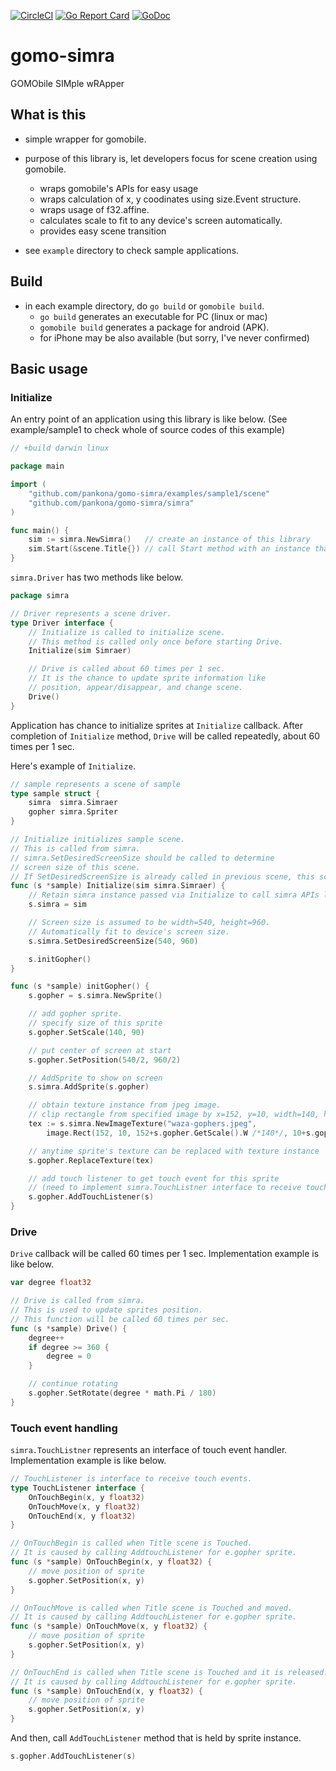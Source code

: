[![CircleCI](https://circleci.com/gh/pankona/gomo-simra/tree/master.svg?style=svg)](https://circleci.com/gh/pankona/gomo-simra/tree/master)
[![Go Report Card](https://goreportcard.com/badge/github.com/pankona/gomo-simra)](https://goreportcard.com/report/github.com/pankona/gomo-simra)
[![GoDoc](https://godoc.org/github.com/pankona/gomo-simra?status.svg)](https://godoc.org/github.com/pankona/gomo-simra)  

# gomo-simra

GOMObile SIMple wRApper

## What is this

* simple wrapper for gomobile.
* purpose of this library is, let developers focus for scene creation using gomobile.
  * wraps gomobile's APIs for easy usage
  * wraps calculation of x, y coodinates using size.Event structure. 
  * wraps usage of f32.affine.
  * calculates scale to fit to any device's screen automatically.
  * provides easy scene transition

* see `example` directory to check sample applications.

## Build

* in each example directory, do `go build` or `gomobile build`.
  * `go build` generates an executable for PC (linux or mac)
  * `gomobile build` generates a package for android (APK).
  * for iPhone may be also available (but sorry, I've never confirmed)


## Basic usage

### Initialize

An entry point of an application using this library is like below.
(See example/sample1 to check whole of source codes of this example)

```go
// +build darwin linux

package main

import (
	"github.com/pankona/gomo-simra/examples/sample1/scene"
	"github.com/pankona/gomo-simra/simra"
)

func main() {
	sim := simra.NewSimra()   // create an instance of this library
	sim.Start(&scene.Title{}) // call Start method with an instance that implements simra.Driver
}
```

`simra.Driver` has two methods like below.

```go
package simra

// Driver represents a scene driver.
type Driver interface {
	// Initialize is called to initialize scene.
    // This method is called only once before starting Drive.
	Initialize(sim Simraer)

	// Drive is called about 60 times per 1 sec.
	// It is the chance to update sprite information like
	// position, appear/disappear, and change scene.
	Drive()
}
```

Application has chance to initialize sprites at `Initialize` callback.
After completion of `Initialize` method, `Drive` will be called repeatedly, about 60 times per 1 sec.

Here's example of `Initialize`.

```go
// sample represents a scene of sample
type sample struct {        
    simra  simra.Simraer
    gopher simra.Spriter
}

// Initialize initializes sample scene.
// This is called from simra.
// simra.SetDesiredScreenSize should be called to determine
// screen size of this scene.
// If SetDesiredScreenSize is already called in previous scene, this scene may not call the function.
func (s *sample) Initialize(sim simra.Simraer) { 
    // Retain simra instance passed via Initialize to call simra APIs later
    s.simra = sim

    // Screen size is assumed to be width=540, height=960.
    // Automatically fit to device's screen size.
    s.simra.SetDesiredScreenSize(540, 960)

    s.initGopher()
}

func (s *sample) initGopher() {
    s.gopher = s.simra.NewSprite() 

    // add gopher sprite.
    // specify size of this sprite
    s.gopher.SetScale(140, 90)

    // put center of screen at start
    s.gopher.SetPosition(540/2, 960/2)

    // AddSprite to show on screen
    s.simra.AddSprite(s.gopher)

    // obtain texture instance from jpeg image.
    // clip rectangle from specified image by x=152, y=10, width=140, height=90
    tex := s.simra.NewImageTexture("waza-gophers.jpeg",
        image.Rect(152, 10, 152+s.gopher.GetScale().W /*140*/, 10+s.gopher.GetScale().H /* 90 */))

    // anytime sprite's texture can be replaced with texture instance
    s.gopher.ReplaceTexture(tex)    

    // add touch listener to get touch event for this sprite
    // (need to implement simra.TouchListner interface to receive touch events)
    s.gopher.AddTouchListener(s) 
}
```

### Drive

`Drive` callback will be called 60 times per 1 sec.
Implementation example is like below.

```go
var degree float32

// Drive is called from simra.
// This is used to update sprites position.
// This function will be called 60 times per sec.
func (s *sample) Drive() {
    degree++
    if degree >= 360 {
        degree = 0
    }

    // continue rotating
    s.gopher.SetRotate(degree * math.Pi / 180)
}
```

### Touch event handling

`simra.TouchListner` represents an interface of touch event handler.
Implementation example is like below.

```go
// TouchListener is interface to receive touch events.
type TouchListener interface {
    OnTouchBegin(x, y float32)
    OnTouchMove(x, y float32)
    OnTouchEnd(x, y float32)
}

// OnTouchBegin is called when Title scene is Touched.
// It is caused by calling AddtouchListener for e.gopher sprite.
func (s *sample) OnTouchBegin(x, y float32) {
    // move position of sprite
    s.gopher.SetPosition(x, y)
}

// OnTouchMove is called when Title scene is Touched and moved.
// It is caused by calling AddtouchListener for e.gopher sprite.
func (s *sample) OnTouchMove(x, y float32) {
    // move position of sprite
    s.gopher.SetPosition(x, y)
}

// OnTouchEnd is called when Title scene is Touched and it is released.
// It is caused by calling AddtouchListener for e.gopher sprite.
func (s *sample) OnTouchEnd(x, y float32) {
    // move position of sprite
    s.gopher.SetPosition(x, y)
}
```

And then, call `AddTouchListener` method that is held by sprite instance.

```go
s.gopher.AddTouchListener(s) 
```
